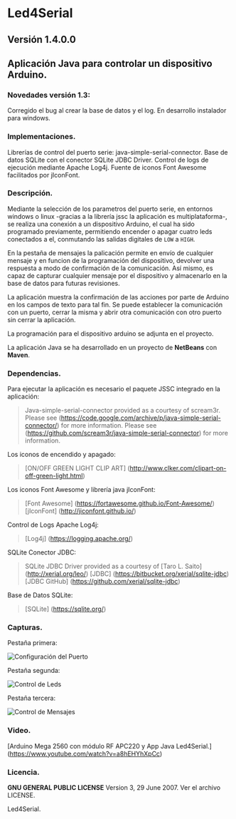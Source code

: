 # Led4Serial
## Versión 1.4.0.0
## Aplicación Java para controlar un dispositivo Arduino.

### Novedades versión 1.3:
Corregido el bug al crear la base de datos y el log.
En desarrollo instalador para windows.

### Implementaciones.
Librerías de control del puerto serie: java-simple-serial-connector.
Base de datos SQLite con el conector SQLite JDBC Driver.
Control de logs de ejecución mediante Apache Log4j.
Fuente de iconos Font Awesome facilitados por jIconFont.
 
### Descripción.
Mediante la selección de los parametros del puerto serie, en entornos
windows o linux -gracias a la librería jssc la aplicación es multiplataforma-, 
se realiza una conexión a un dispositivo Arduino, el cual ha sido
programado previamente, permitiendo encender o apagar cuatro leds conectados
a el, conmutando las salidas digitales de `LOW` a `HIGH`. 

En la pestaña de mensajes la palicación permite en envío de cualquier mensaje y
en funcion de la programación del dispositivo, devolver una respuesta a modo de
confirmación de la comunicación. Así mismo, es capaz de capturar cualquier mensaje
por el dispositivo y almacenarlo en la base de datos para futuras revisiones.

La aplicación muestra la confirmación de las acciones por parte de Arduino en los 
campos de texto para tal fin. Se puede establecer la comunicación con un puerto, 
cerrar la misma y abrir otra comunicación con otro puerto sin cerrar la aplicación. 

La programación para el dispositivo arduino se adjunta en el proyecto. 

La aplicación Java se ha desarrollado en un proyecto de **NetBeans** con **Maven**.

### Dependencias.

Para ejecutar la aplicación es necesario el paquete JSSC integrado en la aplicación:

> Java-simple-serial-connector provided as a courtesy of scream3r.
> Please see (https://code.google.com/archive/p/java-simple-serial-connector/) for more information.
> Please see (https://github.com/scream3r/java-simple-serial-connector) for more information.

Los iconos de encendido y apagado:

>[ON/OFF GREEN LIGHT CLIP ART] (http://www.clker.com/clipart-on-off-green-light.html)

Los iconos Font Awesome y librería java jIconFont:

> [Font Awesome] (https://fortawesome.github.io/Font-Awesome/)
> [jIconFont] (http://jiconfont.github.io/)

Control de Logs Apache Log4j:

> [Log4j] (https://logging.apache.org/)

SQLite Conector JDBC:
 
> SQLite JDBC Driver provided as a courtesy of [Taro L. Saito] (http://xerial.org/leo/)
> [JDBC] (https://bitbucket.org/xerial/sqlite-jdbc)
> [JDBC GitHub] (https://github.com/xerial/sqlite-jdbc)

Base de Datos SQLite:

> [SQLite] (https://sqlite.org/)

### Capturas.

Pestaña primera:

![Configuración del Puerto](https://dl.dropboxusercontent.com/u/3193442/Proyectos/led4serial1.png)

Pestaña segunda:

![Control de Leds](https://dl.dropboxusercontent.com/u/3193442/Proyectos/led4serial2.png)

Pestaña tercera:

![Control de Mensajes](https://dl.dropboxusercontent.com/u/3193442/Proyectos/led4serial3.png)

### Video.

[Arduino Mega 2560 con módulo RF APC220 y App Java Led4Serial.] (https://www.youtube.com/watch?v=a8hEHYhXpCc)

### Licencia.

**GNU GENERAL PUBLIC LICENSE** Version 3, 29 June 2007. Ver el archivo LICENSE.

Led4Serial.